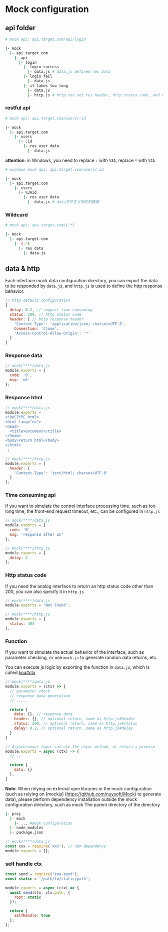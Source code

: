 # Mock configuration

## api folder

```bash
# mock api: api.target.com/api/login

|- mock
  |- api.target.com
    |- api
      |- login
        |- login success
          |- data.js # data.js defined res data
        |- login fail
          |- data.js
        |- it takes too long
          |- data.js
          |- http.js # http can set res header, http status code, and control time cose
```

### restful api

```bash
# mock api: api.target.com/users/:id

|- mock
  |- api.target.com
    |- users
      |- :id
        |- res user data
          |- data.js
```

**attention**: in Windows, you need to replace `:` with `%3A`, replace `*` with `%2A`

```bash
# windows mock api: api.target.com/users/:id

|- mock
  |- api.target.com
    |- users
      |- %3Aid
        |- res user data
          |- data.js # data文件定义响应的数据
```

### Wildcard

```bash
# mock api: api.target.com/(.*)

|- mock
  |- api.target.com
    |- (.*)
      |- res data
        |- data.js
```

## data & http

Each interface mock data configuration directory, you can export the data to be responded by `data.js`, and `http.js` is used to define the http response behavior.

```js
// http default configuration
{
  delay: 0.2, // request time consuming
  status: 200, // http status code
  header: { // http response header
    'Content-Type': 'application/json; charset=UTF-8',
    Connection: 'Close',
    'Access-Control-Allow-Origin': '*'
  }
}
```

### Response data

```js
// mock/****/data.js
module.exports = {
  code: '0',
  msg: 'ok'
};
```

### Response html

```js
// mock/****/data.js
module.exports = `
<!DOCTYPE html>
<html lang="en">
<head>
  <title>Document</title>
</head>
<body>return html</body>
</html>
`;

// mock/****/http.js
module.exports = {
  header: {
    'Content-Type': 'text/html; charset=UTF-8'
  }
};
```

### Time consuming api

If you want to simulate the control interface processing time, such as too long time, the front-end request timeout, etc., can be configured in `http.js`

```js
// mock/****/data.js
module.exports = {
  code: '0',
  msg: 'response after 2s'
};

// mock/****/http.js
module.exports = {
  delay: 2
};
```

### Http status code

If you need the analog interface to return an http status code other than 200, you can also specify it in `http.js`

```js
// mock/****/data.js
module.exports = 'Not Found';

// mock/****/http.js
module.exports = {
  status: 404
};
```

### Function

If you want to simulate the actual behavior of the interface, such as parameter checking, or use `mock.js` to generate random data returns, etc.

You can execute js logic by exporting the function in `data.js`, which is called [koa#ctx](https://koajs.com/#context)

```js
// mock/****/data.js
module.exports = (ctx) => {
  // parameter check
  // response data generation
  // .....

  return {
    data: {}, // response data
    header: {}, // optional return, same as http.js#header
    status: 200, // optional return, same as http.js#status
    delay: 0.2, // optional return, same as http.js#delay
  }
}

// Asynchronous logic can use the async method, or return a promise
module.exports = async (ctx) => {
  // ...

  return {
    data: {}
  };
}
```

**Note**: When relying on external npm libraries in the mock configuration (such as relying on [mockjs] (https://github.com/nuysoft/Mock) to generate data), please perform dependency installation outside the mock configuration directory, such as mock The parent directory of the directory

```bash
|- proj
  |- mock
    |- ... #mock configuration
  |- node_modules
  |- package.json
```

```js
// mock/****/data.js
const xxx = require('xxx'); // npm dependency
module.exports = {};
```

### self handle ctx

```js
const send = require('koa-send');
const static = '/path/to/static/path';

module.exports = async (ctx) => {
  await send(ctx, ctx.path, {
    root: static
  });

  return {
    selfHandle: true
  };
};
```

